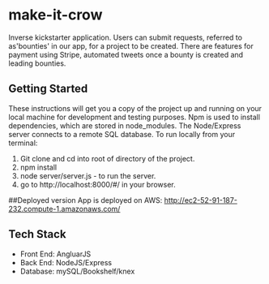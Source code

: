 # make-it-crow

Inverse kickstarter application. Users can submit requests, referred to as'bounties' in our app, for a project to be created. There are features for payment using Stripe, automated tweets once a bounty is created and leading bounties. 

## Getting Started
These instructions will get you a copy of the project up and running on your local machine for development and testing purposes.  Npm is used to install dependencies, which are stored in node_modules. The Node/Express server connects to a remote SQL database. To run locally from your terminal:

1. Git clone and cd into root of directory of the project.
2. npm install
3. node server/server.js - to run the server.
4. go to http://localhost:8000/#/ in your browser.

##Deployed version
App is deployed on AWS: http://ec2-52-91-187-232.compute-1.amazonaws.com/

## Tech Stack
- Front End: AngluarJS
- Back End: NodeJS/Express
- Database: mySQL/Bookshelf/knex


